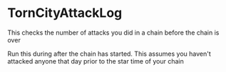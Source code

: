 # TornCityAttackLog
This checks the number of attacks you did in a chain before the chain is over

Run this during after the chain has started. This assumes you haven't attacked anyone that day prior to the star time of your chain
